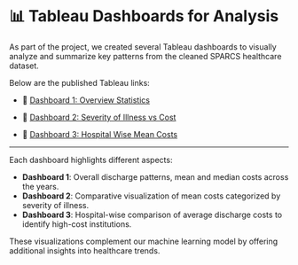 # 📊 Tableau Dashboards for Analysis

As part of the project, we created several Tableau dashboards to visually analyze and summarize key patterns from the cleaned SPARCS healthcare dataset.

Below are the published Tableau links:

- 🔗 [Dashboard 1: Overview Statistics]([https://public.tableau.com/views/FINALDashboard1/Dashboard1?:language=en-US&publish=yes&:sid=&:display_count=n&:origin=viz_share_link](https://public.tableau.com/app/profile/sumedha.komawar/viz/DataHackathondashboard1/Dashboard1?publish=yes))

- 🔗 [Dashboard 2: Severity of Illness vs Cost]([https://public.tableau.com/views/FINALDashboard2/Dashboard2?:language=en-US&publish=yes&:sid=&:display_count=n&:origin=viz_share_link](https://public.tableau.com/app/profile/sumedha.komawar/viz/DataHackathondashboard2/Dashboard2?publish=yes))

- 🔗 [Dashboard 3: Hospital Wise Mean Costs]([https://public.tableau.com/views/FINALDashboard3/Dashboard3?:language=en-US&publish=yes&:sid=&:display_count=n&:origin=viz_share_link](https://public.tableau.com/app/profile/sumedha.komawar/viz/DataHackathondashboard2/Dashboard3?publish=yes))

---

Each dashboard highlights different aspects:
- **Dashboard 1**: Overall discharge patterns, mean and median costs across the years.
- **Dashboard 2**: Comparative visualization of mean costs categorized by severity of illness.
- **Dashboard 3**: Hospital-wise comparison of average discharge costs to identify high-cost institutions.

These visualizations complement our machine learning model by offering additional insights into healthcare trends.
